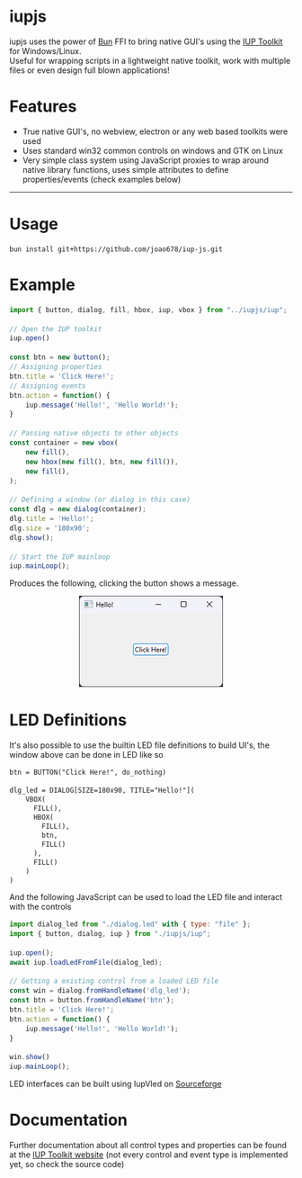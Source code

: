 # iupjs

iupjs uses the power of [Bun](https://bun.sh/) FFI to bring native GUI's using the [IUP Toolkit](https://www.tecgraf.puc-rio.br/iup/) for Windows/Linux.<br>Useful for wrapping scripts in a lightweight native toolkit, work with multiple files or even design full blown applications!<br>
# Features
- True native GUI's, no webview, electron or any web based toolkits were used
- Uses standard win32 common controls on windows and GTK on Linux 
- Very simple class system using JavaScript proxies to wrap around native library functions, uses simple attributes to define properties/events (check examples below)
<hr>

# Usage
```
bun install git+https://github.com/joao678/iup-js.git
```

# Example
```js
import { button, dialog, fill, hbox, iup, vbox } from "../iupjs/iup";

// Open the IUP toolkit
iup.open()

const btn = new button();
// Assigning properties
btn.title = 'Click Here!';
// Assigning events
btn.action = function() {
    iup.message('Hello!', 'Hello World!');
}

// Passing native objects to other objects
const container = new vbox(
    new fill(),
    new hbox(new fill(), btn, new fill()),
    new fill(),
);

// Defining a window (or dialog in this case)
const dlg = new dialog(container);
dlg.title = 'Hello!';
dlg.size = '180x90';
dlg.show();

// Start the IUP mainloop
iup.mainLoop();
```
Produces the following, clicking the button shows a message.
<div align="center">
    <img src="img/example_1.png">
</div>

# LED Definitions
It's also possible to use the builtin LED file definitions to build UI's, the window above can be done in LED like so
```
btn = BUTTON("Click Here!", do_nothing)

dlg_led = DIALOG[SIZE=180x90, TITLE="Hello!"](
    VBOX(
      FILL(),
      HBOX(
        FILL(),
        btn,
        FILL()
      ),
      FILL()
    )
)
```
And the following JavaScript can be used to load the LED file and interact with the controls
```js
import dialog_led from "./dialog.led" with { type: "file" };
import { button, dialog, iup } from "./iupjs/iup";

iup.open();
await iup.loadLedFromFile(dialog_led);

// Getting a existing control from a loaded LED file
const win = dialog.fromHandleName('dlg_led');
const btn = button.fromHandleName('btn');
btn.title = 'Click Here!';
btn.action = function() {
    iup.message('Hello!', 'Hello World!');
}

win.show()
iup.mainLoop();
```
LED interfaces can be built using IupVled on [Sourceforge](https://sourceforge.net/projects/iup/files/3.31/Tools%20Executables/)<br>
# Documentation
Further documentation about all control types and properties can be found at the [IUP Toolkit website](https://www.tecgraf.puc-rio.br/iup/) (not every control and event type is implemented yet, so check the source code)
